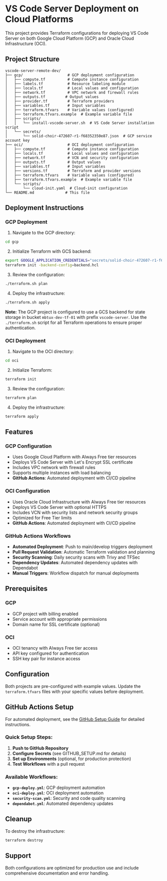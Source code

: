 # VS Code Server Deployment on Cloud Platforms

This project provides Terraform configurations for deploying VS Code Server on both Google Cloud Platform (GCP) and Oracle Cloud Infrastructure (OCI).

## Project Structure

```
vscode-server-remote-dev/
├── gcp/                    # GCP deployment configuration
│   ├── compute.tf          # Compute instance configuration
│   ├── labels.tf           # Resource labeling module
│   ├── locals.tf           # Local values and configuration
│   ├── network.tf          # VPC network and firewall rules
│   ├── outputs.tf         # Output values
│   ├── provider.tf         # Terraform providers
│   ├── variables.tf        # Input variables
│   ├── terraform.tfvars    # Variable values (configured)
│   ├── terraform.tfvars.example  # Example variable file
│   ├── scripts/
│   │   └── install-vscode-server.sh  # VS Code Server installation script
│   └── secrets/
│       └── solid-choir-472607-r1-f68352350e87.json  # GCP service account key
├── oci/                    # OCI deployment configuration
│   ├── compute.tf          # Compute instance configuration
│   ├── locals.tf           # Local values and configuration
│   ├── network.tf          # VCN and security configuration
│   ├── outputs.tf          # Output values
│   ├── variables.tf        # Input variables
│   ├── versions.tf         # Terraform and provider versions
│   ├── terraform.tfvars    # Variable values (configured)
│   ├── terraform.tfvars.example  # Example variable file
│   └── scripts/
│       └── cloud-init.yaml  # Cloud-init configuration
└── README.md              # This file
```

## Deployment Instructions

### GCP Deployment

1. Navigate to the GCP directory:
```bash
cd gcp
```

2. Initialize Terraform with GCS backend:
```bash
export GOOGLE_APPLICATION_CREDENTIALS="secrets/solid-choir-472607-r1-f68352350e87.json"
terraform init -backend-config=backend.hcl
```

3. Review the configuration:
```bash
./terraform.sh plan
```

4. Deploy the infrastructure:
```bash
./terraform.sh apply
```

**Note:** The GCP project is configured to use a GCS backend for state storage in bucket `mbtux-dev-tf-01` with prefix `vscode-server`. Use the `./terraform.sh` script for all Terraform operations to ensure proper authentication.

### OCI Deployment

1. Navigate to the OCI directory:
```bash
cd oci
```

2. Initialize Terraform:
```bash
terraform init
```

3. Review the configuration:
```bash
terraform plan
```

4. Deploy the infrastructure:
```bash
terraform apply
```

## Features

### GCP Configuration
- Uses Google Cloud Platform with Always Free tier resources
- Deploys VS Code Server with Let's Encrypt SSL certificate
- Includes VPC network with firewall rules
- Supports multiple instances with load balancing
- **GitHub Actions**: Automated deployment with CI/CD pipeline

### OCI Configuration
- Uses Oracle Cloud Infrastructure with Always Free tier resources
- Deploys VS Code Server with optional HTTPS
- Includes VCN with security lists and network security groups
- Optimized for Free Tier limits
- **GitHub Actions**: Automated deployment with CI/CD pipeline

### GitHub Actions Workflows
- **Automated Deployment**: Push to main/develop triggers deployment
- **Pull Request Validation**: Automatic Terraform validation and planning
- **Security Scanning**: Daily security scans with Trivy and TFSec
- **Dependency Updates**: Automated dependency updates with Dependabot
- **Manual Triggers**: Workflow dispatch for manual deployments

## Prerequisites

### GCP
- GCP project with billing enabled
- Service account with appropriate permissions
- Domain name for SSL certificate (optional)

### OCI
- OCI tenancy with Always Free tier access
- API key configured for authentication
- SSH key pair for instance access

## Configuration

Both projects are pre-configured with example values. Update the `terraform.tfvars` files with your specific values before deployment.

## GitHub Actions Setup

For automated deployment, see the [GitHub Setup Guide](GITHUB_SETUP.md) for detailed instructions.

### Quick Setup Steps:

1. **Push to GitHub Repository**
2. **Configure Secrets** (see GITHUB_SETUP.md for details)
3. **Set up Environments** (optional, for production protection)
4. **Test Workflows** with a pull request

### Available Workflows:

- **`gcp-deploy.yml`**: GCP deployment automation
- **`oci-deploy.yml`**: OCI deployment automation  
- **`security-scan.yml`**: Security and code quality scanning
- **`dependabot.yml`**: Automated dependency updates

## Cleanup

To destroy the infrastructure:
```bash
terraform destroy
```

## Support

Both configurations are optimized for production use and include comprehensive documentation and error handling.